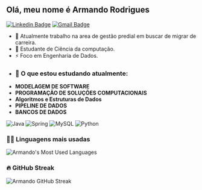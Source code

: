 ## Olá, meu nome é Armando Rodrigues

[![Linkedin Badge](https://img.shields.io/badge/Armando%20da%20Rodrigues-blue?style=flat&logo=Linkedin&logoColor=white&link=https://www.linkedin.com/in/armando-almeida-4831701bb/)](https://www.linkedin.com/in/armando-almeida-4831701bb/)
[![Gmail Badge](https://img.shields.io/badge/-armando.r123%40gmail.com-c14438?style=flat&logo=Gmail&logoColor=white&link=mailto:armando.r123@gmail.com)](mailto:armando.r123@gmail.com)



- 🔭 Atualmente trabalho na area de gestão predial em buscar de migrar de carreira. 
- 🌱  Estudante de Ciência da computação.
- ⚡ Foco em Engenharia de Dados.
- ### 📖 O que estou estudando atualmente:
- **MODELAGEM DE SOFTWARE**
- **PROGRAMAÇÃO DE SOLUÇÕES COMPUTACIONAIS**
- **Algoritmos e Estruturas de Dados**
- **PIPELINE DE DADOS**
- **BANCOS DE DADOS**

![Java](https://img.shields.io/badge/-Java-orange?style=flat&logo=Java&logoColor=white) 
![Spring](https://img.shields.io/badge/-Spring-green?style=flat&logo=spring&logoColor=white) 
![MySQL](https://img.shields.io/badge/-MySQL-blue?style=flat&logo=mysql&logoColor=white) 
![Python](https://img.shields.io/badge/-Python-blue?style=flat&logo=python&logoColor=white)
### 🧑‍💻 Linguagens mais usadas

![Armando's Most Used Languages](https://github-readme-stats.vercel.app/api/top-langs/?username=armandor123&layout=compact&theme=radical)


### 🔥 GitHub Streak

![Armando GitHub Streak](https://github-readme-streak-stats.herokuapp.com/?user=armandor123&theme=radical)





  
